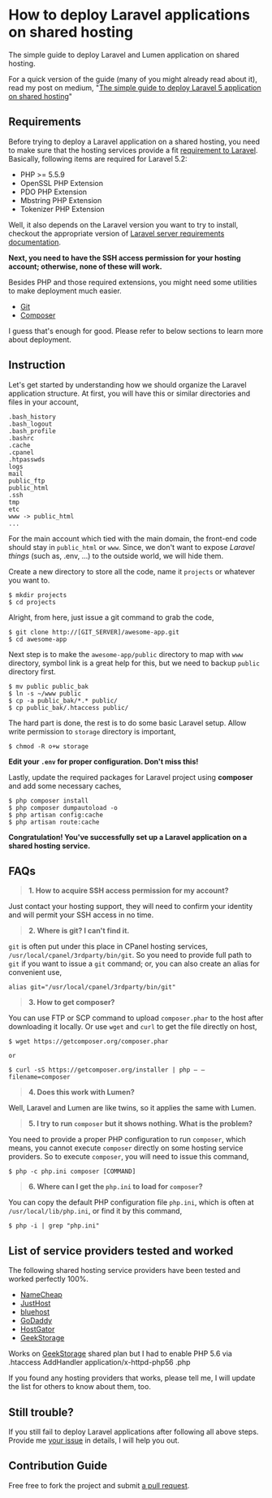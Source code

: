 # How to deploy Laravel applications on shared hosting

The simple guide to deploy Laravel and Lumen application on shared hosting.

For a quick version of the guide (many of you might already read about it), read my post on medium, "[The simple guide to deploy Laravel 5 application on shared hosting](https://medium.com/laravel-news/the-simple-guide-to-deploy-laravel-5-application-on-shared-hosting-1a8d0aee923e#.7y3pk6wrm)"

## Requirements

Before trying to deploy a Laravel application on a shared hosting, you need to make sure that the hosting services provide a fit [requirement to Laravel](https://laravel.com/docs/5.2#server-requirements). Basically, following items are required for Laravel 5.2:

* PHP >= 5.5.9
* OpenSSL PHP Extension
* PDO PHP Extension
* Mbstring PHP Extension
* Tokenizer PHP Extension

Well, it also depends on the Laravel version you want to try to install, checkout the appropriate version of [Laravel server requirements documentation](https://laravel.com/docs/master).

**Next, you need to have the SSH access permission for your hosting account; otherwise, none of these will work.**

Besides PHP and those required extensions, you might need some utilities to make deployment much easier.

* [Git](https://git-scm.com/)
* [Composer](https://getcomposer.org/)

I guess that's enough for good. Please refer to below sections to learn more about deployment.

## Instruction

Let's get started by understanding how we should organize the Laravel application structure. At first, you will have this or similar directories and files in your account,

```
.bash_history
.bash_logout
.bash_profile
.bashrc
.cache
.cpanel
.htpasswds
logs
mail
public_ftp
public_html
.ssh
tmp
etc
www -> public_html
...
```

For the main account which tied with the main domain, the front-end code should stay in `public_html` or `www`. Since, we don't want to expose *Laravel things* (such as, .env, ...) to the outside world, we will hide them.

Create a new directory to store all the code, name it `projects` or whatever you want to.

```
$ mkdir projects
$ cd projects
```

Alright, from here, just issue a git command to grab the code,

```
$ git clone http://[GIT_SERVER]/awesome-app.git
$ cd awesome-app
```

Next step is to make the `awesome-app/public` directory to map with `www` directory, symbol link is a great help for this, but we need to backup `public` directory first.

```
$ mv public public_bak
$ ln -s ~/www public
$ cp -a public_bak/*.* public/
$ cp public_bak/.htaccess public/
```

The hard part is done, the rest is to do some basic Laravel setup. Allow write permission to `storage` directory is important,

```
$ chmod -R o+w storage
```

**Edit your `.env` for proper configuration. Don't miss this!**

Lastly, update the required packages for Laravel project using **composer** and add some necessary caches,

```
$ php composer install
$ php composer dumpautoload -o
$ php artisan config:cache
$ php artisan route:cache
```

**Congratulation! You've successfully set up a Laravel application on a shared hosting service.**

## FAQs

> **1. How to acquire SSH access permission for my account?**

Just contact your hosting support, they will need to confirm your identity and will permit your SSH access in no time.

> **2. Where is git? I can't find it.**

`git` is often put under this place in CPanel hosting services, `/usr/local/cpanel/3rdparty/bin/git`. So you need to provide full path to `git` if you want to issue a `git` command; or, you can also create an alias for convenient use,

```
alias git="/usr/local/cpanel/3rdparty/bin/git"
```

> **3. How to get composer?**

You can use FTP or SCP command to upload `composer.phar` to the host after downloading it locally. Or use `wget` and `curl` to get the file directly on host,

```
$ wget https://getcomposer.org/composer.phar

or

$ curl -sS https://getcomposer.org/installer | php — –filename=composer
```

> **4. Does this work with Lumen?**

Well, Laravel and Lumen are like twins, so it applies the same with Lumen.

> **5. I try to run `composer` but it shows nothing. What is the problem?**

You need to provide a proper PHP configuration to run `composer`, which means, you cannot execute `composer` directly on some hosting service providers. So to execute `composer`, you will need to issue this command,

```
$ php -c php.ini composer [COMMAND]
```

> **6. Where can I get the `php.ini` to load for `composer`?**

You can copy the default PHP configuration file `php.ini`, which is often at `/usr/local/lib/php.ini`, or find it by this command,

```
$ php -i | grep "php.ini"
```

## List of service providers tested and worked

The following shared hosting service providers have been tested and worked perfectly 100%.

* [NameCheap](https://www.namecheap.com/)
* [JustHost](https://www.justhost.com/)
* [bluehost](https://www.bluehost.com/)
* [GoDaddy](https://godaddy.com/)
* [HostGator](http://www.hostgator.com/)
* [GeekStorage](https://www.geekstorage.com/)

Works on [GeekStorage](https://www.geekstorage.com/) shared plan but I had to enable PHP 5.6 via .htaccess
AddHandler application/x-httpd-php56 .php

If you found any hosting providers that works, please tell me, I will update the list for others to know about them, too.

## Still trouble?

If you still fail to deploy Laravel applications after following all above steps. Provide me [your issue](https://github.com/petehouston/laravel-deploy-on-shared-hosting/issues) in details, I will help you out.

## Contribution Guide

Free free to fork the project and submit [a pull request](https://github.com/petehouston/laravel-deploy-on-shared-hosting/pulls).
